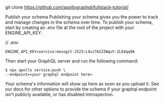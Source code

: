 
git clone https://github.com/apollographql/fullstack-tutorial/


Publish your schema
Publishing your schema gives you the power to track and manage changes in the schema over time. To publish your schema, start by creating an .env file at the root of the project with your ENGINE_API_KEY.

// .env
```
ENGINE_API_KEY=service:masogit-2523:L4vz7A2ZZWquY-2L84qq9A
```
Then start your GraphQL server and run the following command:
```
$ npx apollo service:push \
--endpoint=<your graphql endpoint here>
```
Your schema's information will show up here as soon as you upload it. See our docs for other options to provide the schema if your graphql endpoint isn't publicly available, or has disabled introspection.
